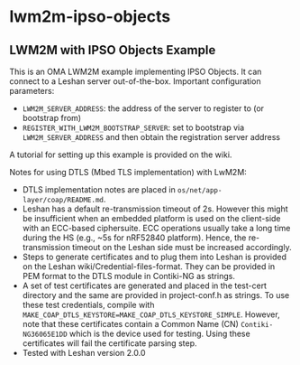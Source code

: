 # lwm2m-ipso-objects

## LWM2M with IPSO Objects Example

This is an OMA LWM2M example implementing IPSO Objects.
It can connect to a Leshan server out-of-the-box.
Important configuration parameters:
* `LWM2M_SERVER_ADDRESS`: the address of the server to register to (or bootstrap from)
* `REGISTER_WITH_LWM2M_BOOTSTRAP_SERVER`: set to bootstrap via `LWM2M_SERVER_ADDRESS` and then obtain the registration server address

A tutorial for setting up this example is provided on the wiki.

Notes for using DTLS (Mbed TLS implementation) with LwM2M:
* DTLS implementation notes are placed in `os/net/app-layer/coap/README.md`.
* Leshan has a default re-transmission timeout of 2s. However this might be insufficient when an embedded platform is used on the client-side with an ECC-based ciphersuite. ECC operations usually take a long time during the HS (e.g., ~5s for nRF52840 platform). Hence, the re-transmission timeout on the Leshan side must be increased accordingly. 
* Steps to generate certificates and to plug them into Leshan is provided on the Leshan wiki/Credential-files-format. They can be provided in PEM format to the DTLS module in Contiki-NG as strings. 
* A set of test certificates are generated and placed in the test-cert directory and the same are provided in project-conf.h as strings. To use these test credentials, compile with `MAKE_COAP_DTLS_KEYSTORE=MAKE_COAP_DTLS_KEYSTORE_SIMPLE`. However, note that these certificates contain a Common Name (CN) `Contiki-NG36065E1DD` which is the device used for testing. Using these certificates will fail the certificate parsing step. 
* Tested with Leshan version 2.0.0
